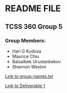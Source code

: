 # README FILE
## TCSS 360 Group 5
### Group Members:
- Hari G Kuduva
- Maurice Chiu
- Baisalbek Urustanbekov
- Shannon Weston


[Link to group-names.txt](https://github.com/sriharikuduva/checkin1/blob/master/group-names.txt)

[Link to Deliverable 1](https://github.com/sriharikuduva/checkin1/blob/master/Master%20User%20Story%20-%20Deliverable%201.pdf)
